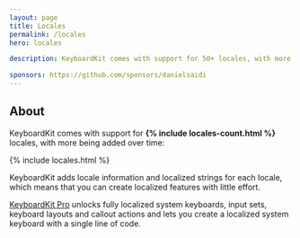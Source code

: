 ```yaml
---
layout: page
title: Locales
permalink: /locales
hero: locales

description: KeyboardKit comes with support for 50+ locales, with more being added over time.

sponsors: https://github.com/sponsors/danielsaidi
---
```



## About

KeyboardKit comes with support for <b>{% include locales-count.html %}</b> locales, with more being added over time:

{% include locales.html %}

KeyboardKit adds locale information and localized strings for each locale, which means that you can create localized features with little effort.

[KeyboardKit Pro](/pro) unlocks fully localized system keyboards, input sets, keyboard layouts and callout actions and lets you create a localized system keyboard with a single line of code.